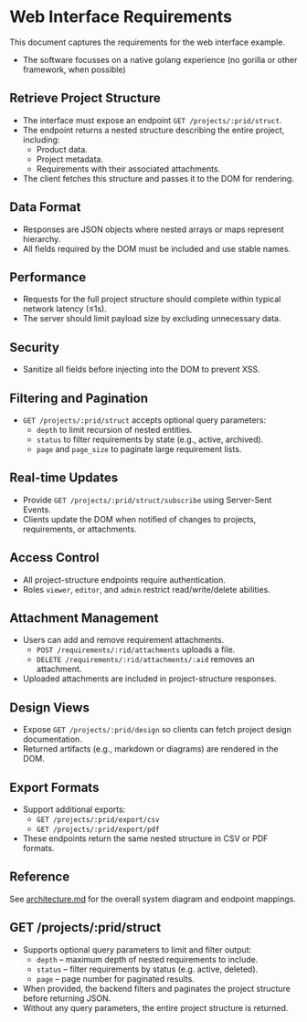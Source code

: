 # Web Interface Requirements


This document captures the requirements for the web interface example.
- The software focusses on a native golang experience (no gorilla or other framework, when possible)

## Retrieve Project Structure
- The interface must expose an endpoint `GET /projects/:prid/struct`.
- The endpoint returns a nested structure describing the entire project, including:
  - Product data.
  - Project metadata.
  - Requirements with their associated attachments.
- The client fetches this structure and passes it to the DOM for rendering.

## Data Format
- Responses are JSON objects where nested arrays or maps represent hierarchy.
- All fields required by the DOM must be included and use stable names.

## Performance
- Requests for the full project structure should complete within typical network latency (≤1s).
- The server should limit payload size by excluding unnecessary data.

## Security
- Sanitize all fields before injecting into the DOM to prevent XSS.

## Filtering and Pagination
- `GET /projects/:prid/struct` accepts optional query parameters:
  - `depth` to limit recursion of nested entities.
  - `status` to filter requirements by state (e.g., active, archived).
  - `page` and `page_size` to paginate large requirement lists.

## Real-time Updates
- Provide `GET /projects/:prid/struct/subscribe` using Server-Sent Events.
- Clients update the DOM when notified of changes to projects, requirements, or attachments.

## Access Control
- All project-structure endpoints require authentication.
- Roles `viewer`, `editor`, and `admin` restrict read/write/delete abilities.

## Attachment Management
- Users can add and remove requirement attachments.
  - `POST /requirements/:rid/attachments` uploads a file.
  - `DELETE /requirements/:rid/attachments/:aid` removes an attachment.
- Uploaded attachments are included in project-structure responses.

## Design Views
- Expose `GET /projects/:prid/design` so clients can fetch project design documentation.
- Returned artifacts (e.g., markdown or diagrams) are rendered in the DOM.

## Export Formats
- Support additional exports:
  - `GET /projects/:prid/export/csv`
  - `GET /projects/:prid/export/pdf`
- These endpoints return the same nested structure in CSV or PDF formats.

## Reference
See [architecture.md](architecture.md) for the overall system diagram and endpoint mappings.

## GET /projects/:prid/struct

- Supports optional query parameters to limit and filter output:
  - `depth` – maximum depth of nested requirements to include.
  - `status` – filter requirements by status (e.g. active, deleted).
  - `page` – page number for paginated results.
- When provided, the backend filters and paginates the project structure before returning JSON.
- Without any query parameters, the entire project structure is returned.
